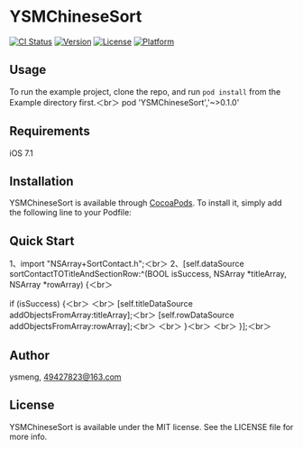 # YSMChineseSort

[![CI Status](http://img.shields.io/travis/ysmeng/YSMChineseSort.svg?style=flat)](https://travis-ci.org/ysmeng/YSMChineseSort)
[![Version](https://img.shields.io/cocoapods/v/YSMChineseSort.svg?style=flat)](http://cocoapods.org/pods/YSMChineseSort)
[![License](https://img.shields.io/cocoapods/l/YSMChineseSort.svg?style=flat)](http://cocoapods.org/pods/YSMChineseSort)
[![Platform](https://img.shields.io/cocoapods/p/YSMChineseSort.svg?style=flat)](http://cocoapods.org/pods/YSMChineseSort)

## Usage

To run the example project, clone the repo, and run `pod install` from the Example directory first.＜br＞
pod 'YSMChineseSort','~>0.1.0'

## Requirements
iOS 7.1

## Installation

YSMChineseSort is available through [CocoaPods](http://cocoapods.org). To install
it, simply add the following line to your Podfile:

## Quick Start
1、import "NSArray+SortContact.h";＜br＞
2、[self.dataSource sortContactTOTitleAndSectionRow:^(BOOL isSuccess, NSArray *titleArray, NSArray *rowArray) {＜br＞

if (isSuccess) {＜br＞
＜br＞
[self.titleDataSource addObjectsFromArray:titleArray];＜br＞
[self.rowDataSource addObjectsFromArray:rowArray];＜br＞
＜br＞
}＜br＞
＜br＞
}];＜br＞

## Author

ysmeng, 49427823@163.com

## License

YSMChineseSort is available under the MIT license. See the LICENSE file for more info.

